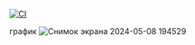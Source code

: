 [![CI](https://github.com/MatveiMatiukhin/technical-tasks/actions/workflows/main.yml/badge.svg)](https://github.com/MatveiMatiukhin/technical-tasks/actions/workflows/main.yml)

график
![Снимок экрана 2024-05-08 194529](https://github.com/MatveiMatiukhin/technical-tasks/assets/169297091/f2bad949-ac7a-4ed5-9742-ab83d3164d4d)
